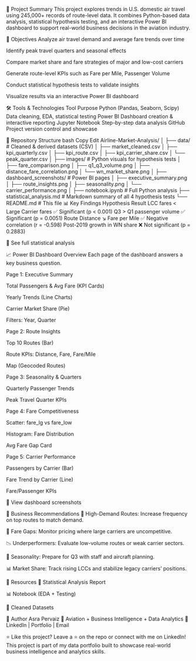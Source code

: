 📌 Project Summary
This project explores trends in U.S. domestic air travel using 245,000+ records of route-level data.
It combines Python-based data analysis, statistical hypothesis testing, and an interactive Power BI dashboard to support real-world business decisions in the aviation industry.

🎯 Objectives
Analyze air travel demand and average fare trends over time

Identify peak travel quarters and seasonal effects

Compare market share and fare strategies of major and low-cost carriers

Generate route-level KPIs such as Fare per Mile, Passenger Volume

Conduct statistical hypothesis tests to validate insights

Visualize results via an interactive Power BI dashboard

🛠️ Tools & Technologies
Tool	Purpose
Python (Pandas, Seaborn, Scipy)	Data cleaning, EDA, statistical testing
Power BI	Dashboard creation & interactive reporting
Jupyter Notebook	Step-by-step data analysis
GitHub	Project version control and showcase

📂 Repository Structure
bash
Copy
Edit
Airline-Market-Analysis/
│
├── data/                     # Cleaned & derived datasets (CSV)
│   ├── market_cleaned.csv
│   ├── kpi_quarterly.csv
│   ├── kpi_route.csv
│   ├── kpi_carrier_share.csv
│   └── peak_quarter.csv
│
├── images/                   # Python visuals for hypothesis tests
│   ├── fare_comparison.png
│   ├── q1_q3_volume.png
│   ├── distance_fare_correlation.png
│   └── wn_market_share.png
│
├── dashboard_screenshots/    # Power BI pages
│   ├── executive_summary.png
│   ├── route_insights.png
│   ├── seasonality.png
│   └── carrier_performance.png
│
├── notebook.ipynb            # Full Python analysis
├── statistical_analysis.md   # Markdown summary of all 4 hypothesis tests
└── README.md                 # This file
📊 Key Findings
Hypothesis	Result
LCC fares < Large Carrier fares	✅ Significant (p < 0.001)
Q3 > Q1 passenger volume	✅ Significant (p = 0.0051)
Route Distance ↘ Fare per Mile	✅ Negative correlation (r = -0.598)
Post-2019 growth in WN share	❌ Not significant (p = 0.2883)

📎 See full statistical analysis

📈 Power BI Dashboard Overview
Each page of the dashboard answers a key business question.

Page 1: Executive Summary

Total Passengers & Avg Fare (KPI Cards)

Yearly Trends (Line Charts)

Carrier Market Share (Pie)

Filters: Year, Quarter

Page 2: Route Insights

Top 10 Routes (Bar)

Route KPIs: Distance, Fare, Fare/Mile

Map (Geocoded Routes)

Page 3: Seasonality & Quarters

Quarterly Passenger Trends

Peak Travel Quarter KPIs

Page 4: Fare Competitiveness

Scatter: fare_lg vs fare_low

Histogram: Fare Distribution

Avg Fare Gap Card

Page 5: Carrier Performance

Passengers by Carrier (Bar)

Fare Trend by Carrier (Line)

Fare/Passenger KPIs

📸 View dashboard screenshots

💼 Business Recommendations
🛫 High-Demand Routes: Increase frequency on top routes to match demand.

💸 Fare Gaps: Monitor pricing where large carriers are uncompetitive.

📉 Underperformers: Evaluate low-volume routes or weak carrier sectors.

📆 Seasonality: Prepare for Q3 with staff and aircraft planning.

📊 Market Share: Track rising LCCs and stabilize legacy carriers’ positions.

📁 Resources
📄 Statistical Analysis Report

📊 Notebook (EDA + Testing)

📁 Cleaned Datasets

🙌 Author
Asra Pervaiz
🔹 Aviation + Business Intelligence + Data Analytics
🔹 LinkedIn | Portfolio | Email

⭐ Like this project?
Leave a ⭐ on the repo or connect with me on LinkedIn! This project is part of my data portfolio built to showcase real-world business intelligence and analytics skills.
